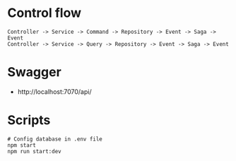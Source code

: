 # Control flow
```
Controller -> Service -> Command -> Repository -> Event -> Saga -> Event
Controller -> Service -> Query -> Repository -> Event -> Saga -> Event
```

# Swagger
- http://localhost:7070/api/

# Scripts

```
# Config database in .env file
npm start
npm run start:dev
```